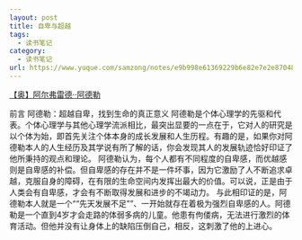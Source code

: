 ```yaml
---
layout: post
title: 自卑与超越
tags:
  - 读书笔记
category:
  - 读书笔记
url: https://www.yuque.com/samzong/notes/e9b998e61369229b6e82e7e2e8704873
---
```


[【奥】阿尔弗雷德··阿德勒](https://www.amazon.cn/gp/product/B013GD8VEY/ref=as_li_qf_sp_asin_tl?ie=UTF8\&camp=536\&creative=3200\&creativeASIN=B013GD8VEY\&linkCode=as2\&tag=llll1-23)

前言 阿德勒：超越自卑，找到生命的真正意义 阿德勒是个体心理学的先驱和代表。个体心理学与其他心理学流派相比，最突出显要的一点在于，它对人的研究是以个体为始，即首先关注个体本身的成长发展和人生历程。有趣的是，如果你对阿德勒本人的人生经历及其学说有所了解的话，你会发现其人的发展轨迹恰好印证了他所秉持的观点和理论。 阿德勒认为，每个人都有不同程度的自卑感，而优越感则是自卑感的补偿。但自卑感的存在并不是一件坏事，因为它激励了人不断追求卓越，克服自身的障碍，在有限的生命空间内发挥出最大的价值。可以说，正是由于人类会有自卑感，才会有不断取得发展和进步的不竭动力。 与此相印证的是，阿德勒本人就是一个““先天发展不足””、一开始就存在着极为强烈自卑感的人。阿德勒是一个直到4岁才会走路的体弱多病的儿童。他患有佝偻病，无法进行激烈的体育活动。但他并没有让身体上的缺陷压倒自己，相反，这刺激了他的上进心。
